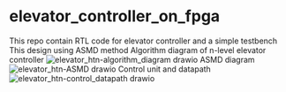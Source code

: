 # elevator_controller_on_fpga
This repo contain RTL code for elevator controller and a simple testbench
This design using ASMD method
Algorithm diagram of n-level elevator controller
![elevator_htn-algorithm_diagram drawio](https://user-images.githubusercontent.com/75562209/198244858-4528e333-edb0-4734-9f3c-3cd9468d6a77.png)
ASMD diagram
![elevator_htn-ASMD drawio](https://user-images.githubusercontent.com/75562209/198244884-810f9f02-f81f-4bdb-b39f-fe3a1f15b10e.png)
Control unit and datapath
![elevator_htn-control_datapath drawio](https://user-images.githubusercontent.com/75562209/198244917-5a1661c0-517a-449e-845d-198e9d63218c.png)
